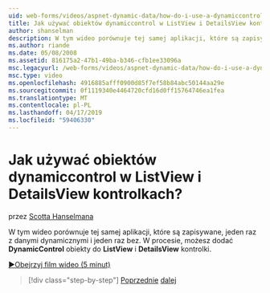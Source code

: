 ```yaml
---
uid: web-forms/videos/aspnet-dynamic-data/how-do-i-use-a-dynamiccontrol-in-listview-and-detailsview-controls
title: Jak używać obiektów dynamiccontrol w ListView i DetailsView kontrolkach? | Microsoft Docs
author: shanselman
description: W tym wideo porównuje tej samej aplikacji, które są zapisywane, jeden raz z danymi dynamicznymi i jeden raz bez. Podczas procesu dodawania obiektów DynamicControl do ListView...
ms.author: riande
ms.date: 05/08/2008
ms.assetid: 816175a2-47b1-49ba-b346-cfb1ee33096a
msc.legacyurl: /web-forms/videos/aspnet-dynamic-data/how-do-i-use-a-dynamiccontrol-in-listview-and-detailsview-controls
msc.type: video
ms.openlocfilehash: 4916885afff0900d85f7ef58b84abc50144aa29e
ms.sourcegitcommit: 0f1119340e4464720cfd16d0ff15764746ea1fea
ms.translationtype: MT
ms.contentlocale: pl-PL
ms.lasthandoff: 04/17/2019
ms.locfileid: "59406330"
---
```

# <a name="how-do-i-use-a-dynamiccontrol-in-listview-and-detailsview-controls"></a>Jak używać obiektów dynamiccontrol w ListView i DetailsView kontrolkach?

przez [Scotta Hanselmana](https://github.com/shanselman)

W tym wideo porównuje tej samej aplikacji, które są zapisywane, jeden raz z danymi dynamicznymi i jeden raz bez. W procesie, możesz dodać **DynamicControl** obiekty do **ListView** i **DetailsView** kontrolki.

[&#9654;Obejrzyj film wideo (5 minut)](https://channel9.msdn.com/Blogs/ASP-NET-Site-Videos/how-do-i-use-a-dynamiccontrol-in-listview-and-detailsview-controls)

> [!div class="step-by-step"]
> [Poprzednie](how-do-i-display-unknown-datatypes.md)
> [dalej](getting-started-with-dynamic-data.md)
